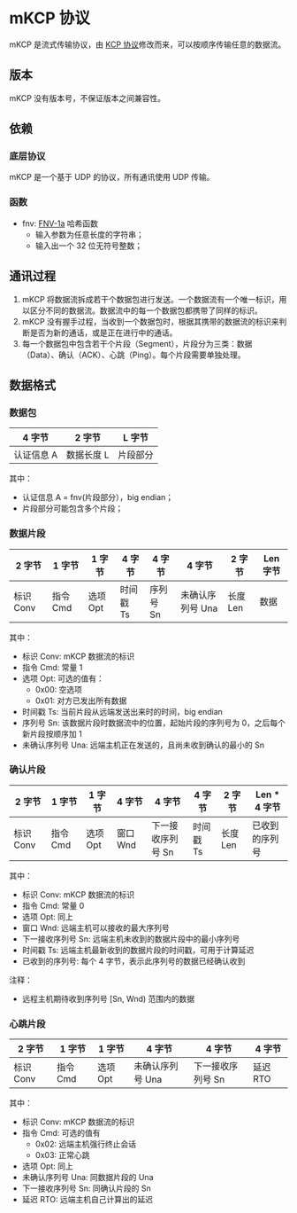# mKCP 协议

mKCP 是流式传输协议，由 [KCP 协议](https://github.com/skywind3000/kcp)修改而来，可以按顺序传输任意的数据流。

## 版本
mKCP 没有版本号，不保证版本之间兼容性。

## 依赖
### 底层协议
mKCP 是一个基于 UDP 的协议，所有通讯使用 UDP 传输。

### 函数
* fnv: [FNV-1a](https://en.wikipedia.org/wiki/Fowler%E2%80%93Noll%E2%80%93Vo_hash_function) 哈希函数
  * 输入参数为任意长度的字符串；
  * 输入出一个 32 位无符号整数；

## 通讯过程
1. mKCP 将数据流拆成若干个数据包进行发送。一个数据流有一个唯一标识，用以区分不同的数据流。数据流中的每一个数据包都携带了同样的标识。
2. mKCP 没有握手过程，当收到一个数据包时，根据其携带的数据流的标识来判断是否为新的通话，或是正在进行中的通话。
3. 每一个数据包中包含若干个片段（Segment），片段分为三类：数据（Data）、确认（ACK）、心跳（Ping）。每个片段需要单独处理。

## 数据格式
### 数据包
| 4 字节 | 2 字节 | L 字节 |
|---------|----------|--------|
| 认证信息 A| 数据长度 L | 片段部分|

其中：
* 认证信息 A = fnv(片段部分），big endian；
* 片段部分可能包含多个片段；

### 数据片段
| 2 字节 | 1 字节  | 1 字节 | 4 字节  | 4 字节  | 4 字节         | 2 字节 | Len 字节 |
|---------|--------|--------|-------- |---------|----------------|--------|----------|
|标识 Conv|指令 Cmd|选项 Opt|时间戳 Ts|序列号 Sn|未确认序列号 Una|长度 Len|数据      |

其中：
* 标识 Conv: mKCP 数据流的标识
* 指令 Cmd: 常量 1
* 选项 Opt: 可选的值有：
  * 0x00: 空选项
  * 0x01: 对方已发出所有数据
* 时间戳 Ts: 当前片段从远端发送出来时的时间，big endian
* 序列号 Sn: 该数据片段时数据流中的位置，起始片段的序列号为 0，之后每个新片段按顺序加 1
* 未确认序列号 Una: 远端主机正在发送的，且尚未收到确认的最小的 Sn

### 确认片段
| 2 字节 | 1 字节  | 1 字节 | 4 字节  | 4 字节          | 4 字节  | 2 字节 | Len * 4 字节 |
|---------|--------|--------|---------|-----------------|---------|--------|--------------|
|标识 Conv|指令 Cmd|选项 Opt|窗口 Wnd |下一接收序列号 Sn|时间戳 Ts|长度 Len|已收到的序列号|

其中：
* 标识 Conv: mKCP 数据流的标识
* 指令 Cmd: 常量 0
* 选项 Opt: 同上
* 窗口 Wnd: 远端主机可以接收的最大序列号
* 下一接收序列号 Sn: 远端主机未收到的数据片段中的最小序列号
* 时间戳 Ts: 远端主机最新收到的数据片段的时间戳，可用于计算延迟
* 已收到的序列号: 每个 4 字节，表示此序列号的数据已经确认收到

注释：
* 远程主机期待收到序列号 [Sn, Wnd) 范围内的数据

### 心跳片段
| 2 字节 | 1 字节  | 1 字节 | 4 字节          | 4 字节          | 4 字节  |
|---------|--------|--------|-----------------|-----------------|---------|
|标识 Conv|指令 Cmd|选项 Opt|未确认序列号 Una |下一接收序列号 Sn|延迟 RTO |

其中：
* 标识 Conv: mKCP 数据流的标识
* 指令 Cmd: 可选的值有
  * 0x02: 远端主机强行终止会话
  * 0x03: 正常心跳
* 选项 Opt: 同上
* 未确认序列号 Una: 同数据片段的 Una
* 下一接收序列号 Sn: 同确认片段的 Sn
* 延迟 RTO: 远端主机自己计算出的延迟


